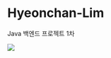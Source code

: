 # Hyeonchan-Lim

Java 백엔드 프로젝트 1차

<img src="https://img.shields.io/badge/java-007396?style=flat-square&logo=java&logoColor=white"/>
